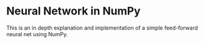 # Neural Network in NumPy

This is an in depth explanation and implementation of a simple feed-forward neural net using NumPy.